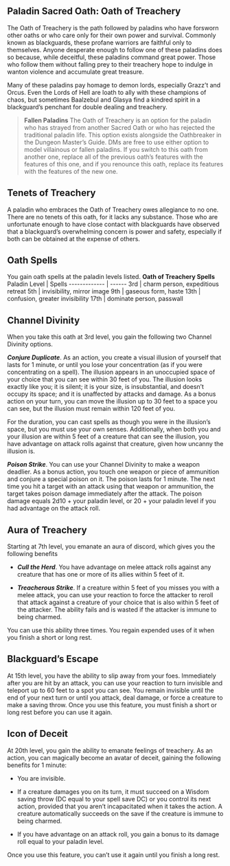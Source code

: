 ## Paladin Sacred Oath: Oath of Treachery
The Oath of Treachery is the path followed by paladins who have forsworn other oaths or who care only for their own power and survival. Commonly known as blackguards, these profane warriors are faithful only to themselves. Anyone desperate enough to follow one of these paladins does so because, while deceitful, these paladins command great power. Those who follow them without falling prey to their treachery hope to indulge in wanton violence and accumulate great treasure.

Many of these paladins pay homage to demon lords, especially Grazz’t and Orcus. Even the Lords of Hell are loath to ally with these champions of chaos, but sometimes Baalzebul and Glasya find a kindred spirit in a blackguard’s penchant for double dealing and treachery.

> **Fallen Paladins**
> The Oath of Treachery is an option for the paladin who has strayed from another Sacred Oath or who has rejected the traditional paladin life. This option exists alongside the Oathbreaker in the Dungeon Master’s Guide. DMs are free to use either option to model villainous or fallen paladins.
> If you switch to this oath from another one, replace all of the previous oath’s features with the features of this one, and if you renounce this oath, replace its features with the features of the new one.

## Tenets of Treachery
A paladin who embraces the Oath of Treachery owes allegiance to no one. There are no tenets of this oath, for it lacks any substance. Those who are unfortunate enough to have close contact with blackguards have observed that a blackguard’s overwhelming concern is power and safety, especially if both can be obtained at the expense of others.

## Oath Spells
You gain oath spells at the paladin levels listed.
**Oath of Treachery Spells**
Paladin Level | Spells
------------- | ------
3rd | charm person, expeditious retreat
5th | invisibility, mirror image
9th | gaseous form, haste
13th | confusion, greater invisibility
17th | dominate person, passwall

## Channel Divinity
When you take this oath at 3rd level, you gain the following two Channel Divinity options.

***Conjure Duplicate***. As an action, you create a visual illusion of yourself that lasts for 1 minute, or until you lose your concentration (as if you were concentrating on a spell). The illusion appears in an unoccupied space of your choice that you can see within 30 feet of you. The illusion looks exactly like you; it is silent; it is your size, is insubstantial, and doesn’t occupy its space; and it is unaffected by attacks and damage. As a bonus action on your turn, you can move the illusion up to 30 feet to a space you can see, but the illusion must remain within 120 feet of you.

For the duration, you can cast spells as though you were in the illusion’s space, but you must use your own senses. Additionally, when both you and your illusion are within 5 feet of a creature that can see the illusion, you have advantage on attack rolls against that creature, given how uncanny the illusion is.

***Poison Strike***. You can use your Channel Divinity to make a weapon deadlier. As a bonus action, you touch one weapon or piece of ammunition and conjure a special poison on it. The poison lasts for 1 minute. The next time you hit a target with an attack using that weapon or ammunition, the target takes poison damage immediately after the attack. The poison damage equals 2d10 + your paladin level, or 20 + your paladin level if you had advantage on the attack roll.

## Aura of Treachery
Starting at 7th level, you emanate an aura of discord, which gives you the following benefits

* ***Cull the Herd***. You have advantage on melee attack rolls against any creature that has one or more of its allies within 5 feet of it.

* ***Treacherous Strike***. If a creature within 5 feet of you misses you with a melee attack, you can use your reaction to force the attacker to reroll that attack against a creature of your choice that is also within 5 feet of the attacker. The ability fails and is wasted if the attacker is immune to being charmed.

You can use this ability three times. You regain expended uses of it when you finish a short or long rest.

## Blackguard’s Escape
At 15th level, you have the ability to slip away from your foes. Immediately after you are hit by an attack, you can use your reaction to turn invisible and teleport up to 60 feet to a spot you can see. You remain invisible until the end of your next turn or until you attack, deal damage, or force a creature to make a saving throw. Once you use this feature, you must finish a short or long rest before you can use it again.

## Icon of Deceit
At 20th level, you gain the ability to emanate feelings of treachery. As an action, you can magically become an avatar of deceit, gaining the following benefits for 1 minute:

* You are invisible.

* If a creature damages you on its turn, it must succeed on a Wisdom saving throw (DC equal to your spell save DC) or you control its next action, provided that you aren’t incapacitated when it takes the action. A creature automatically succeeds on the save if the creature is immune to being charmed.

* If you have advantage on an attack roll, you gain a bonus to its damage roll equal to your paladin level.

Once you use this feature, you can’t use it again until you finish a long rest.
